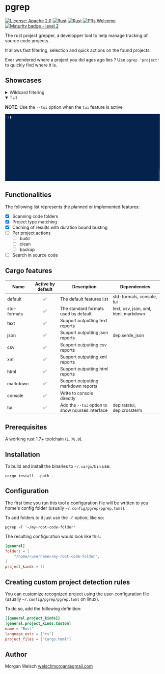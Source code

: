# pgrep

[![License: Apache 2.0](https://img.shields.io/badge/License-Apache%202.0-brightgreen.svg)](https://opensource.org/licenses/Apache-2.0)
[![Rust](https://img.shields.io/badge/rust-1.78.0-blue.svg)](https://blog.rust-lang.org/2024/05/02/Rust-1.78.0.html)
[![Rust](https://github.com/welschmorgan/pgrep/actions/workflows/rust.yml/badge.svg)](https://github.com/welschmorgan/pgrep/actions/workflows/rust.yml)
[![PRs Welcome](https://img.shields.io/badge/PRs-welcome-brightgreen.svg?style=flat-square)](http://makeapullrequest.com)
[![Maturity badge - level 2](https://img.shields.io/badge/Maturity-Level%202%20--%20First%20Release-yellowgreen.svg)](https://github.com/tophat/getting-started/blob/master/scorecard.md)

The rust project grepper, a developper tool to help manage tracking of source code projects.

It allows fast filtering, selection and quick actions on the found projects.

Ever wondered where a project you did ages ago lies ? Use `pgrep 'project'` to quickly find where it is.

## Showcases

<details>
  <summary>Wildcard filtering</summary>
  
  ![showcase-simple-filter](img/showcase-simple-filter.gif)

</details>

<details open>
  <summary>TUI</summary>
  
  **NOTE**: Use the `--tui` option when the `tui` feature is active
  
  ![showcase-tui](img/showcase-tui.gif)

</details>

## Functionalities

The following list represents the planned or implemented features:

- [x] Scanning code folders
- [x] Project type matching
- [x] Caching of results with duration bound busting
- [ ] Per project actions
  - [ ] build
  - [ ] clean
  - [ ] backup
- [ ] Search in source code

## Cargo features

| Name        | Active by default | Description                                      | Dependencies                         |
| ----------- | :---------------: | ------------------------------------------------ | ------------------------------------ |
| default     |         ✅         | The default features list                        | std-formats, console, tui            |
| std-formats |         ✅         | The standard formats used by default             | text, csv, json, xml, html, markdown |
| text        |         ✅         | Support outputting text reports                  |                                      |
| json        |         ✅         | Support outputting json reports                  | dep:serde_json                       |
| csv         |         ✅         | Support outputting csv reports                   |                                      |
| xml         |         ✅         | Support outputting xml reports                   |                                      |
| html        |         ✅         | Support outputting html reports                  |                                      |
| markdown    |         ✅         | Support outputting markdown reports              |                                      |
| console     |         ✅         | Write to console directly                        |                                      |
| tui         |         ✅         | Add the `--tui` option to show ncurses interface | dep:ratatui, dep:crossterm           |

## Prerequisites

A working rust 1.7+ toolchain (`1.78.0`).

## Installation

To build and install the binaries to `~/.cargo/bin` use:

```shell
cargo install --path .
```

## Configuration

The first time you run this tool a configuration file will be written to you home's config folder
(usually `~/.config/pgrep/pgrep.toml`).

To add folders to it just use the `-F` option, like so:

```shell
pgrep -F '~/my-root-code-folder'
```

The resulting configuration would look like this:

```toml
[general]
folders = [
    "/home/<username>/my-root-code-folder",
]
project_kinds = []
```

## Creating custom project detection rules

You can customize recognized project using the user-configuration file (usually `~/.config/pgrep/pgrep.toml` on linux).

To do so, add the following definition:

```toml
[[general.project_kinds]]
[general.project_kinds.Custom]
name = "Rust"
language_exts = ["rs"]
project_files = ["Cargo.toml"]
```

## Author

Morgan Welsch <welschmorgan@gmail.com>